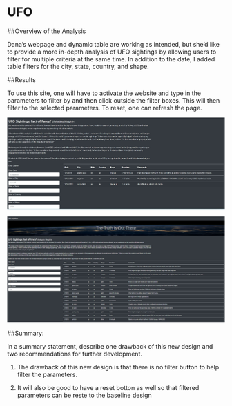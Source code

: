 # UFO

##Overview of the Analysis

Dana’s webpage and dynamic table are working as intended, but she’d like to provide a more in-depth analysis of UFO sightings by allowing users to filter for multiple criteria at the same time. In addition to the date, I added table filters for the city, state, country, and shape. 

##Results

To use this site, one will have to activate the website and type in the parameters to filter by and then click outside the filter boxes. This will then filter to the selected parameters. To reset, one can refresh the page.

![image](https://github.com/ras52017/UFO/blob/main/Filtered%20search.jpg)

![image](https://github.com/ras52017/UFO/blob/main/Unfiltered%20Search.jpg)

##Summary: 

In a summary statement, describe one drawback of this new design and two recommendations for further development.

1.	The drawback of this new design is that there is no filter button to help filter the parameters.

2.	It will also be good to have a reset botton as well so that filtered parameters can be reste to the baseline design
